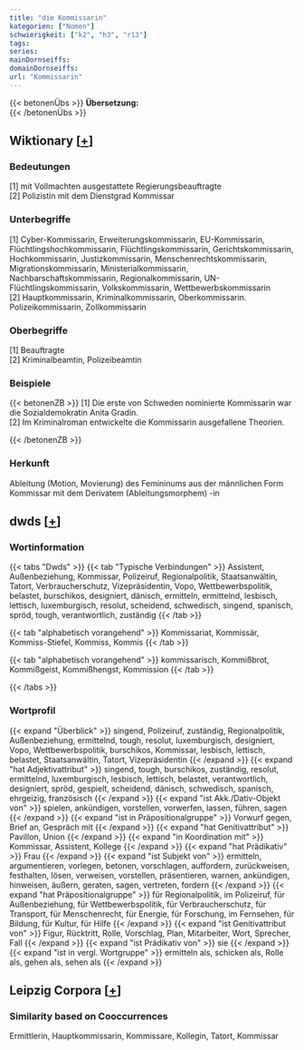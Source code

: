 ```yaml
---
title: "die Kommissarin"
kategorien: ["Nomen"]
schwierigkeit: ["k2", "h3", "r13"]
tags:
series:
mainDornseiffs:
domainDornseiffs:
url: "Kommissarin"
---
```


{{< betonenÜbs >}}
**Übersetzung:**  
{{< /betonenÜbs >}}

## Wiktionary [[+](https://de.wiktionary.org/wiki/Kommissarin)]

### Bedeutungen
[1] mit Vollmachten ausgestattete Regierungsbeauftragte  
[2] Polizistin mit dem Dienstgrad Kommissar  

### Unterbegriffe
[1] Cyber-Kommissarin, Erweiterungskommissarin, EU-Kommissarin, Flüchtlingshochkommissarin, Flüchtlingskommissarin, Gerichtskommissarin, Hochkommissarin, Justizkommissarin, Menschenrechtskommissarin, Migrationskommissarin, Ministerialkommissarin, Nachbarschaftskommissarin, Regionalkommissarin, UN-Flüchtlingskommissarin, Volkskommissarin, Wettbewerbskommissarin  
[2] Hauptkommissarin, Kriminalkommissarin, Oberkommissarin. Polizeikommissarin, Zollkommissarin  

### Oberbegriffe
[1] Beauftragte  
[2] Kriminalbeamtin, Polizeibeamtin  

### Beispiele
{{< betonenZB >}}
[1] Die erste von Schweden nominierte Kommissarin war die Sozialdemokratin Anita Gradin.  
[2] Im Kriminalroman entwickelte die Kommissarin ausgefallene Theorien.  

{{< /betonenZB >}}
### Herkunft
Ableitung (Motion, Movierung) des Femininums aus der männlichen Form Kommissar mit dem Derivatem (Ableitungsmorphem) -in  



## dwds [[+](https://www.dwds.de/wb/Kommissarin)]

### Wortinformation
{{< tabs "Dwds" >}}
{{< tab "Typische Verbindungen" >}}
Assistent, Außenbeziehung, Kommissar, Polizeiruf, Regionalpolitik, Staatsanwältin, Tatort, Verbraucherschutz, Vizepräsidentin, Vopo, Wettbewerbspolitik, belastet, burschikos, designiert, dänisch, ermitteln, ermittelnd, lesbisch, lettisch, luxemburgisch, resolut, scheidend, schwedisch, singend, spanisch, spröd, tough, verantwortlich, zuständig
{{< /tab >}}

{{< tab "alphabetisch vorangehend" >}}
Kommissariat, Kommissär, Kommiss-Stiefel, Kommiss, Kommis
{{< /tab >}}

{{< tab "alphabetisch vorangehend" >}}
kommissarisch, Kommißbrot, Kommißgeist, Kommißhengst, Kommission
{{< /tab >}}

{{< /tabs >}}

### Wortprofil
{{< expand "Überblick" >}} singend, Polizeiruf, zuständig, Regionalpolitik, Außenbeziehung, ermittelnd, tough, resolut, luxemburgisch, designiert, Vopo, Wettbewerbspolitik, burschikos, Kommissar, lesbisch, lettisch, belastet, Staatsanwältin, Tatort, Vizepräsidentin {{< /expand >}}
{{< expand "hat Adjektivattribut" >}} singend, tough, burschikos, zuständig, resolut, ermittelnd, luxemburgisch, lesbisch, lettisch, belastet, verantwortlich, designiert, spröd, gespielt, scheidend, dänisch, schwedisch, spanisch, ehrgeizig, französisch {{< /expand >}}
{{< expand "ist Akk./Dativ-Objekt von" >}} spielen, ankündigen, vorstellen, vorwerfen, lassen, führen, sagen {{< /expand >}}
{{< expand "ist in Präpositionalgruppe" >}} Vorwurf gegen, Brief an, Gespräch mit {{< /expand >}}
{{< expand "hat Genitivattribut" >}} Pavillon, Union {{< /expand >}}
{{< expand "in Koordination mit" >}} Kommissar, Assistent, Kollege {{< /expand >}}
{{< expand "hat Prädikativ" >}} Frau {{< /expand >}}
{{< expand "ist Subjekt von" >}} ermitteln, argumentieren, vorlegen, betonen, vorschlagen, auffordern, zurückweisen, festhalten, lösen, verweisen, vorstellen, präsentieren, warnen, ankündigen, hinweisen, äußern, geraten, sagen, vertreten, fordern {{< /expand >}}
{{< expand "hat Präpositionalgruppe" >}} für Regionalpolitik, im Polizeiruf, für Außenbeziehung, für Wettbewerbspolitik, für Verbraucherschutz, für Transport, für Menschenrecht, für Energie, für Forschung, im Fernsehen, für Bildung, für Kultur, für Hilfe {{< /expand >}}
{{< expand "ist Genitivattribut von" >}} Figur, Rücktritt, Rolle, Vorschlag, Plan, Mitarbeiter, Wort, Sprecher, Fall {{< /expand >}}
{{< expand "ist Prädikativ von" >}} sie {{< /expand >}}
{{< expand "ist in vergl. Wortgruppe" >}} ermitteln als, schicken als, Rolle als, gehen als, sehen als {{< /expand >}}

## Leipzig Corpora [[+](https://corpora.uni-leipzig.de/en/res?word=Kommissarin&corpusId=deu_newscrawl-public_2018)]


### Similarity based on Cooccurrences
Ermittlerin, Hauptkommissarin, Kommissare, Kollegin, Tatort, Kommissar

